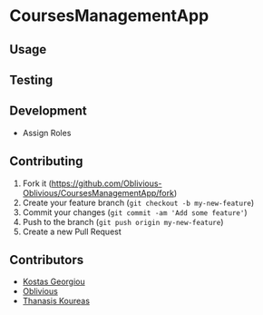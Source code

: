# CoursesManagementApp

## Usage

## Testing

## Development

* Assign Roles

## Contributing

1. Fork it (<https://github.com/Oblivious-Oblivious/CoursesManagementApp/fork>)
2. Create your feature branch (`git checkout -b my-new-feature`)
3. Commit your changes (`git commit -am 'Add some feature'`)
4. Push to the branch (`git push origin my-new-feature`)
5. Create a new Pull Request

## Contributors

- [Kostas Georgiou]()
- [Oblivious](https://github.com/Oblivious-Oblivious)
- [Thanasis Koureas](https://github.com/thanoskour)
